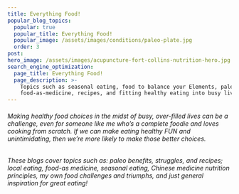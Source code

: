 ```yaml
---
title: Everything Food!
popular_blog_topics:
  popular: true
  popular_title: Everything Food!
  popular_image: /assets/images/conditions/paleo-plate.jpg
  order: 3
post:
hero_image: /assets/images/acupuncture-fort-collins-nutrition-hero.jpg
search_engine_optimization:
  page_title: Everything Food!
  page_description: >-
    Topics such as seasonal eating, food to balance your Elements, paleo,
    food-as-medicine, recipes, and fitting healthy eating into busy lives.
---
```


###### Making healthy food choices in the midst of busy, over-filled lives can be a challenge, even for someone like me who’s a complete foodie and loves cooking from scratch. If we can make eating healthy FUN and unintimidating, then we’re more likely to make those better choices.

###### These blogs cover topics such as: paleo benefits, struggles, and recipes; local eating, food-as medicine, seasonal eating, Chinese medicine nutrition principles, my own food challenges and triumphs, and just general inspiration for great eating!